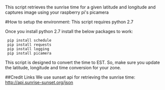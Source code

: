 This script retrieves the sunrise time for a given latitude and longitude and captures image using your raspberry pi's picamera

#How to setup the environment:
This script requires python 2.7

Once you install python 2.7 install the below packages to work:
~~~~
 pip install schedule
 pip install requests
 pip install logging
 pip install picamera
~~~~

This script is designed to convert the time to EST. So, make sure you update the latitude, longitude and 
time conversion for your zone.


##Credit Links
We use sunset api for retrieving the sunrise time:
http://api.sunrise-sunset.org/json
